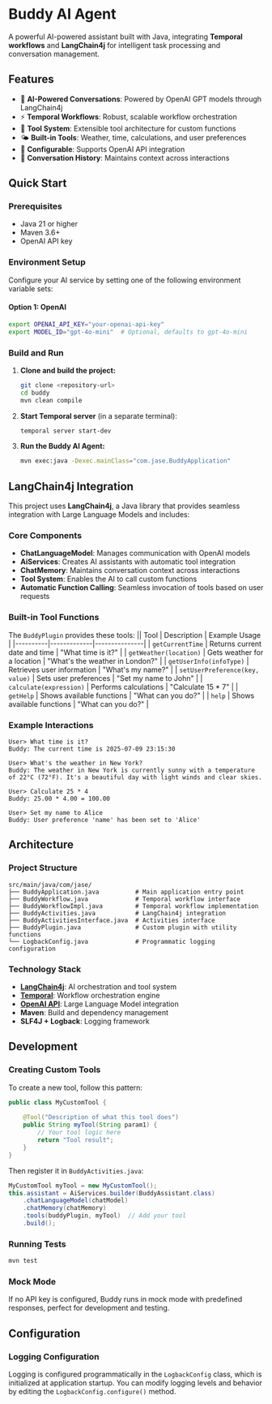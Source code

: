 # Buddy AI Agent

A powerful AI-powered assistant built with Java, integrating **Temporal workflows** and **LangChain4j** for intelligent task processing and conversation management.

## Features

- 🤖 **AI-Powered Conversations**: Powered by OpenAI GPT models through LangChain4j
- ⚡ **Temporal Workflows**: Robust, scalable workflow orchestration
- 🔌 **Tool System**: Extensible tool architecture for custom functions
- 🌤️ **Built-in Tools**: Weather, time, calculations, and user preferences
- 🔧 **Configurable**: Supports OpenAI API integration
- 📝 **Conversation History**: Maintains context across interactions

## Quick Start

### Prerequisites

- Java 21 or higher
- Maven 3.6+
- OpenAI API key

### Environment Setup

Configure your AI service by setting one of the following environment variable sets:

#### Option 1: OpenAI
```bash
export OPENAI_API_KEY="your-openai-api-key"
export MODEL_ID="gpt-4o-mini"  # Optional, defaults to gpt-4o-mini
```

### Build and Run

1. **Clone and build the project:**
   ```bash
   git clone <repository-url>
   cd buddy
   mvn clean compile
   ```

2. **Start Temporal server** (in a separate terminal):
   ```bash
   temporal server start-dev
   ```

3. **Run the Buddy AI Agent:**
   ```bash
   mvn exec:java -Dexec.mainClass="com.jase.BuddyApplication"
   ```

## LangChain4j Integration

This project uses **LangChain4j**, a Java library that provides seamless integration with Large Language Models and includes:

### Core Components

- **ChatLanguageModel**: Manages communication with OpenAI models
- **AiServices**: Creates AI assistants with automatic tool integration
- **ChatMemory**: Maintains conversation context across interactions
- **Tool System**: Enables the AI to call custom functions
- **Automatic Function Calling**: Seamless invocation of tools based on user requests

### Built-in Tool Functions

The `BuddyPlugin` provides these tools:
|| Tool | Description | Example Usage |
|----------|-------------|---------------|
| `getCurrentTime` | Returns current date and time | "What time is it?" |
| `getWeather(location)` | Gets weather for a location | "What's the weather in London?" |
| `getUserInfo(infoType)` | Retrieves user information | "What's my name?" |
| `setUserPreference(key, value)` | Sets user preferences | "Set my name to John" |
| `calculate(expression)` | Performs calculations | "Calculate 15 * 7" |
| `getHelp` | Shows available functions | "What can you do?" |
| `help` | Shows available functions | "What can you do?" |

### Example Interactions

```
User> What time is it?
Buddy: The current time is 2025-07-09 23:15:30

User> What's the weather in New York?
Buddy: The weather in New York is currently sunny with a temperature of 22°C (72°F). It's a beautiful day with light winds and clear skies.

User> Calculate 25 * 4
Buddy: 25.00 * 4.00 = 100.00

User> Set my name to Alice
Buddy: User preference 'name' has been set to 'Alice'
```

## Architecture

### Project Structure

```
src/main/java/com/jase/
├── BuddyApplication.java          # Main application entry point
├── BuddyWorkflow.java             # Temporal workflow interface
├── BuddyWorkflowImpl.java         # Temporal workflow implementation
├── BuddyActivities.java           # LangChain4j integration
├── BuddyActivitiesInterface.java  # Activities interface
├── BuddyPlugin.java               # Custom plugin with utility functions
└── LogbackConfig.java             # Programmatic logging configuration
```

### Technology Stack

- **[LangChain4j](https://github.com/langchain4j/langchain4j)**: AI orchestration and tool system
- **[Temporal](https://temporal.io/)**: Workflow orchestration engine
- **[OpenAI API](https://platform.openai.com/)**: Large Language Model integration
- **Maven**: Build and dependency management
- **SLF4J + Logback**: Logging framework

## Development

### Creating Custom Tools

To create a new tool, follow this pattern:

```java
public class MyCustomTool {
    
    @Tool("Description of what this tool does")
    public String myTool(String param1) {
        // Your tool logic here
        return "Tool result";
    }
}
```

Then register it in `BuddyActivities.java`:

```java
MyCustomTool myTool = new MyCustomTool();
this.assistant = AiServices.builder(BuddyAssistant.class)
    .chatLanguageModel(chatModel)
    .chatMemory(chatMemory)
    .tools(buddyPlugin, myTool)  // Add your tool
    .build();
```

### Running Tests

```bash
mvn test
```

### Mock Mode

If no API key is configured, Buddy runs in mock mode with predefined responses, perfect for development and testing.

## Configuration

### Logging Configuration

Logging is configured programmatically in the `LogbackConfig` class, which is initialized at application startup. You can modify logging levels and behavior by editing the `LogbackConfig.configure()` method.
